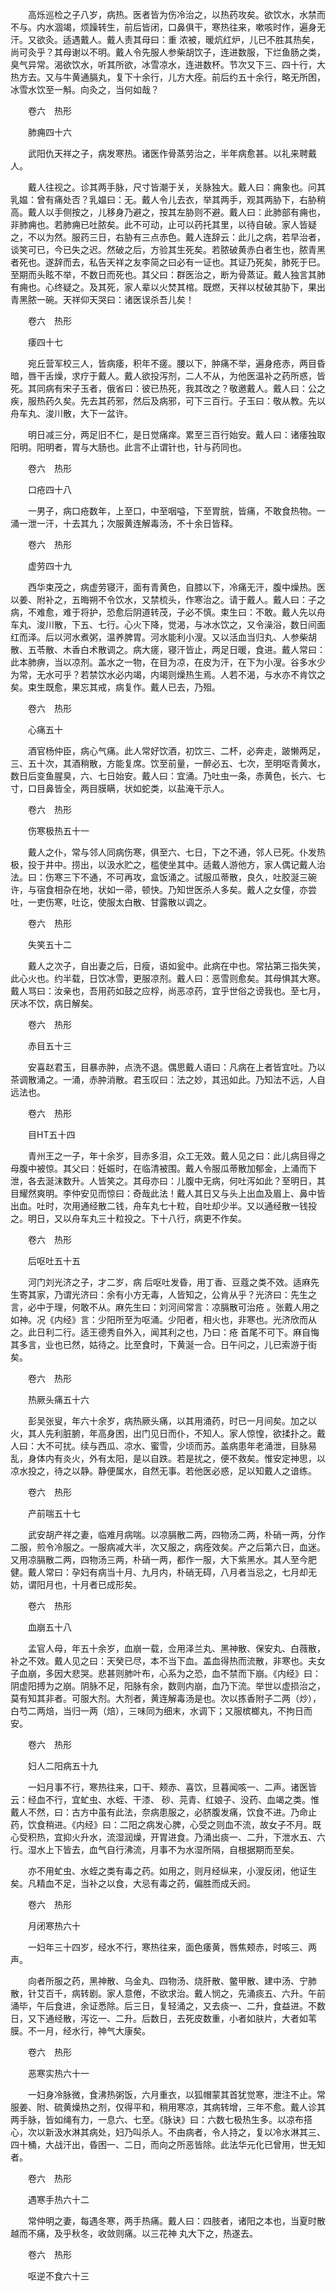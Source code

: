 <!-- { "loadSidebar": true } -->
　　高烁巡检之子八岁，病热。医者皆为伤冷治之，以热药攻矣。欲饮水，水禁而不与。内水涸竭，烦躁转生，前后皆闭，口鼻俱干，寒热往来，嗽咳时作，遍身无汗。又欲灸。适遇戴人。戴人责其母曰：重 浓被，暖炕红炉，儿已不胜其热矣，尚可灸乎？其母谢以不明。戴人令先服人参柴胡饮子，连进数服，下烂鱼肠之类，臭气异常。渴欲饮水，听其所欲，冰雪凉水，连进数杯。节次又下三、四十行，大热方去。又与牛黄通膈丸，复下十余行，儿方大痊。前后约五十余行，略无所困，冰雪水饮至一斛。向灸之，当何如哉？

　　卷六　热形

　　肺痈四十六

　　武阳仇天祥之子，病发寒热。诸医作骨蒸劳治之，半年病愈甚。以礼来聘戴人。

　　戴人往视之。诊其两手脉，尺寸皆潮于关，关脉独大。戴人曰：痈象也。问其乳媪：曾有痛处否？乳媪曰：无。戴人令儿去衣，举其两手，观其两胁下，右胁稍高。戴人以手侧按之，儿移身乃避之，按其左胁则不避。戴人曰：此肺部有痈也，非肺痈也。若肺痈已吐脓矣。此不可动，止可以药托其里，以待自破。家人皆疑之，不以为然。服药三日，右胁有三点赤色。戴人连辞云：此儿之病，若早治者，谈笑可已，今已失之迟。然破之后，方验其生死矣。若脓破黄赤白者生也，脓青黑者死也。遂辞而去，私告天祥之友李简之曰必有一证也。其证乃死矣，肺死于巳。至期而头眩不举，不数日而死也。其父曰：群医治之，断为骨蒸证。戴人独言其肺有痈也。心终疑之。及其死，家人辈以火焚其棺。既燃，天祥以杖破其胁下，果出青黑脓一碗。天祥仰天哭曰：诸医误杀吾儿矣！

　　卷六　热形

　　痿四十七

　　宛丘营军校三人，皆病痿，积年不瘥。腰以下，肿痛不举，遍身疮赤，两目昏暗，唇干舌燥，求疗于戴人。戴人欲投泻剂，二人不从，为他医温补之药所惑，皆死。其同病有宋子玉者，俄省曰：彼已热死，我其改之？敬邀戴人。戴人曰：公之疾，服热药久矣。先去其药邪，然后及病邪，可下三百行。子玉曰：敬从教。先以舟车丸、浚川散，大下一盆许。

　　明日减三分，两足旧不仁，是日觉痛痒。累至三百行始安。戴人曰：诸痿独取阳明。阳明者，胃与大肠也。此言不止谓针也，针与药同也。

　　卷六　热形

　　口疮四十八

　　一男子，病口疮数年，上至口，中至咽嗌，下至胃脘，皆痛，不敢食热物。一涌一泄一汗，十去其九；次服黄连解毒汤，不十余日皆释。

　　卷六　热形

　　虚劳四十九

　　西华束茂之，病虚劳寝汗，面有青黄色，自膝以下，冷痛无汗，腹中燥热。医以姜、附补之，五晦朔不令饮水，又禁梳头，作寒治之。请于戴人。戴人曰：子之病，不难愈，难于将护，恐愈后阴道转茂，子必不慎。束生曰：不敢。戴人先以舟车丸、浚川散，下五、七行。心火下降，觉渴，与冰水饮之，又令澡浴，数日间面红而泽。后以河水煮粥，温养脾胃。河水能利小溲。又以活血当归丸、人参柴胡散、五苓散、木香白术散调之。病大瘥，寝汗皆止，两足日暖，食进。戴人常曰：此本肺痹，当以凉剂。盖水之一物，在目为凉，在皮为汗，在下为小溲。谷多水少为常，无水可乎？若禁饮水必内竭，内竭则燥热生焉。人若不渴，与水亦不肯饮之矣。束生既愈，果忘其戒，病复作。戴人已去，乃殂。

　　卷六　热形

　　心痛五十

　　酒官杨仲臣，病心气痛。此人常好饮酒，初饮三、二杯，必奔走，跛懒两足，三、五十次，其酒稍散，方能复席。饮至前量，一醉必五、七次，至明呕青黄水，数日后变鱼腥臭，六、七日始安。戴人曰：宜涌。乃吐虫一条，赤黄色，长六、七寸，口目鼻皆全，两目膜瞒，状如蛇类，以盐淹干示人。

　　卷六　热形

　　伤寒极热五十一

　　戴人之仆，常与邻人同病伤寒，俱至六、七日，下之不通，邻人已死。仆发热极，投于井中。捞出，以汲水贮之，槛使坐其中。适戴人游他方，家人偶记戴人治法。曰：伤寒三下不通，不可再攻，盒饭涌之。试服瓜蒂散，良久，吐胶涎三碗许，与宿食相杂在地，状如一帚，顿快。乃知世医杀人多矣。戴人之女僮，亦尝吐，一吏伤寒，吐讫，使服太白散、甘露散以调之。

　　卷六　热形

　　失笑五十二

　　戴人之次子，自出妻之后，日瘦，语如瓮中。此病在中也。常拈第三指失笑，此心火也。约半载，日饮冰雪，更服凉剂。戴人曰：恶雪则愈矣。其母惧其大寒。戴人骂曰：汝亲也，吾用药如鼓之应桴，尚恶凉药，宜乎世俗之谤我也。至七月，厌冰不饮，病日解矣。

　　卷六　热形

　　赤目五十三

　　安喜赵君玉，目暴赤肿，点洗不退。偶思戴人语曰：凡病在上者皆宜吐。乃以茶调散涌之。一涌，赤肿消散。君玉叹曰：法之妙，其迅如此。乃知法不远，人自远法也。

　　卷六　热形

　　目HT五十四

　　青州王之一子，年十余岁，目赤多泪，众工无效。戴人见之曰：此儿病目得之母腹中被惊。其父曰：妊娠时，在临清被围。戴人令服瓜蒂散加郁金，上涌而下泄，各去涎沫数升。人皆笑之。其母亦曰：儿腹中无病，何吐泻如此？至明日，其目耀然爽明。李仲安见而惊曰：奇哉此法！戴人其日又与头上出血及眉上、鼻中皆出血。吐时，次用通经散二钱，舟车丸七十粒，自吐却少半。又以通经散一钱投之。明日，又以舟车丸三十粒投之。下十八行，病更不作矣。

　　卷六　热形

　　后呕吐五十五

　　河门刘光济之子，才二岁，病 后呕吐发昏，用丁香、豆蔻之类不效。适麻先生寄其家，乃谓光济曰：余有小方无毒，人皆知之，公肯从乎？光济曰：先生之言，必中于理，何敢不从。麻先生曰：刘河间常言：凉膈散可治疮 。张戴人用之如神。况《内经》言：少阳所至为呕涌。少阳者，相火也，非寒也。光济欣而从之。此日利二行。适王德秀自外入，闻其利之也，乃曰：疮 首尾不可下。麻自悔其多言，业也已然，姑待之。比至食时，下黄涎一合。日午问之，儿已索游于街矣。

　　卷六　热形

　　热厥头痛五十六

　　彭吴张叟，年六十余岁，病热厥头痛，以其用涌药，时已一月间矣。加之以火，其人先利脏腑，年高身困，出门见日而仆，不知人。家人惊惶，欲揉扑之。戴人曰：大不可扰。续与西瓜、凉水、蜜雪，少顷而苏。盖病患年老涌泄，目脉易乱，身体内有炎火，外有太阳，是以自跌。若是扰之，便不救矣。惟安定神思，以凉水投之，待之以静。静便属水，自然无事。若他医必惑，足以知戴人之谙练。

　　卷六　热形

　　产前喘五十七

　　武安胡产祥之妻，临难月病喘。以凉膈散二两，四物汤二两，朴硝一两，分作二服，煎令冷服之。一服病减大半，次又服之，病痊效矣。产之后第六日，血迷。又用凉膈散二两，四物汤三两，朴硝一两，都作一服，大下紫黑水。其人至今肥健。戴人常曰：孕妇有病当十月、九月内，朴硝无碍，八月者当忌之，七月却无妨，谓阳月也，十月者已成形矣。

　　卷六　热形

　　血崩五十八

　　孟官人母，年五十余岁，血崩一载，佥用泽兰丸、黑神散、保安丸、白薇散，补之不效。戴人见之曰：天癸已尽，本不当下血。盖血得热而流散，非寒也。夫女子血崩，多因大悲哭。悲甚则肺叶布，心系为之恐，血不禁而下崩。《内经》曰：阴虚阳搏为之崩。阴脉不足，阳脉有余，数则内崩，血乃下流。举世以虚损治之，莫有知其非者。可服大剂。大剂者，黄连解毒汤是也。次以拣香附子二两（炒），白芍二两焙，当归一两（焙），三味同为细末，水调下；又服槟榔丸，不拘日而安。

　　卷六　热形

　　妇人二阳病五十九

　　一妇月事不行，寒热往来，口干、颊赤、喜饮，旦暮闻咳一、二声。诸医皆云：经血不行，宜虻虫、水蛭、干漆、 砂、芫青、红娘子、没药、血竭之类。惟戴人不然，曰：古方中虽有此法，奈病患服之，必脐腹发痛，饮食不进。乃命止药，饮食稍进。《内经》曰：二阳之病发心脾，心受之则血不流，故女子不月。既心受积热，宜抑火升水，流湿润燥，开胃进食。乃涌出痰一、二升，下泄水五、六行。湿水上下皆去，血气自行沸流，月事不为水湿所隔，自根据期而至矣。

　　亦不用虻虫、水蛭之类有毒之药。如用之，则月经纵来，小溲反闭，他证生矣。凡精血不足，当补之以食，大忌有毒之药，偏胜而成夭阏。

　　卷六　热形

　　月闭寒热六十

　　一妇年三十四岁，经水不行，寒热往来，面色痿黄，唇焦颊赤，时咳三、两声。

　　向者所服之药，黑神散、乌金丸、四物汤、烧肝散、鳖甲散、建中汤、宁肺散，针艾百千，病转剧。家人意倦，不欲求治。戴人悯之，先涌痰五、六升。午前涌毕，午后食进，余证悉除。后三日，复轻涌之，又去痰一、二升，食益进。不数日，又下通经散，泻讫一、二升。后数日，去死皮数重，小者如肤片，大者如苇膜。不一月，经水行，神气大康矣。

　　卷六　热形

　　恶寒实热六十一

　　一妇身冷脉微，食沸热粥饭，六月重衣，以狐帽蒙其首犹觉寒，泄注不止。常服姜、附、硫黄燥热之剂，仅得平和，稍用寒凉，其病转增，三年不愈。戴人诊其两手脉，皆如绳有力，一息六、七至。《脉诀》曰：六数七极热生多。以凉布搭心，次以新汲水淋其病处，妇乃叫杀人。不由病者，令人持之，复以冷水淋其三、四十桶，大战汗出，昏困一、二日，而向之所恶皆除。此法华元化已曾用，世无知者。

　　卷六　热形

　　遇寒手热六十二

　　常仲明之妻，每遇冬寒，两手热痛。戴人曰：四肢者，诸阳之本也，当夏时散越而不痛，及乎秋冬，收敛则痛。以三花神 丸大下之，热遂去。

　　卷六　热形

　　呕逆不食六十三

